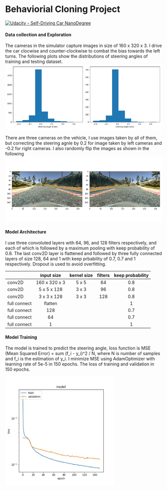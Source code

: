 # Behaviorial Cloning Project

[![Udacity - Self-Driving Car NanoDegree](https://s3.amazonaws.com/udacity-sdc/github/shield-carnd.svg)](http://www.udacity.com/drive)

#### Data collection and Exploration
The cameras in the simulator capture images in size of 160 x 320 x 3. I drive the car clocwise and counter-clockwise to combat the bias towards the left turns. The following plots show the distributions of steering angles of training and testing dataset.
<img src="./images/train_test_angle.jpg" width="520"/>

There are three cameras on the vehicle, I use images taken by all of them, but correcting the steering agnle by 0.2 for image taken by left cameras and -0.2 for right cameras. I also randomly flip the images as shown in the following
<img src="./images/image_flip.jpg" width="620"/>

#### Model Architecture
I use three convoluted layers with 64, 96, and 128 filters respectively, and each of which is followed by a maximum pooling with keep probability of 0.8. The last conv2D layer is flattened and followed by three fully connected layers of size 128, 64 and 1 with keep prbability of 0.7, 0.7 and 1 respectively. Dropout is used to avoid overfitting.

|               | input size    | kernel size | filters | keep probability |
| ------------  |:-------------:|:-----------:|:-------:|:----------------:|
|    conv2D     | 160 x 320 x 3 |    5 x 5    |    64   |      0.8         |
|    conv2D     | 5 x 5 x 128   |    3 x 3    |    96   |      0.8         |
|    conv2D     | 3 x 3 x 128   |    3 x 3    |   128   |      0.8         |
|  full connect | flatten       |             |         |      1           |
|  full connect | 128           |             |         |      0.7         |
|  full connect | 64            |             |         |      0.7         |
|  full connect | 1             |             |         |      1           |


#### Model Training
The model is trained to predict the steering angle, loss function is MSE (Mean Squared Error) = sum (f_i - y_i)^2 / N, where N is number of samples and f_i is the estimation of y_i. I minimize MSE using AdamOptimizer with learning rate of 5e-5 in 150 epochs. The loss of training and validation  in 150 epochs.

<img src="./images/loss.jpg" width="350"/>

